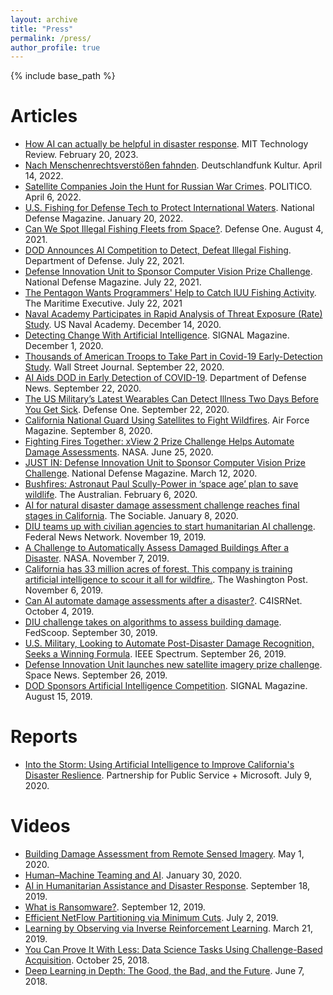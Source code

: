 ```yaml
---
layout: archive
title: "Press"
permalink: /press/
author_profile: true
---
```


{% include base_path %}

# Articles

- [How AI can actually be helpful in disaster response](https://www.technologyreview.com/2023/02/20/1068824/ai-actually-helpful-disaster-response-turkey-syria-earthquake/). MIT Technology Review. February 20, 2023.
- [Nach Menschenrechtsverstößen fahnden](https://www.deutschlandfunkkultur.de/satelliten-bilder-krieg-100.html). Deutschlandfunk Kultur. April 14, 2022.
- [Satellite Companies Join the Hunt for Russian War Crimes](https://www.politico.com/news/2022/04/06/satellite-russian-war-crimes-00023386). POLITICO. April 6, 2022.
- [U.S. Fishing for Defense Tech to Protect International Waters](https://www.nationaldefensemagazine.org/articles/2022/1/20/us-fishing-for-defense-tech-to-protect-international-waters). National Defense Magazine. January 20, 2022.
- [Can We Spot Illegal Fishing Fleets from Space?](https://www.defenseone.com/technology/2021/08/can-we-spot-illegal-fishing-fleets-space/184300/). Defense One. August 4, 2021.
- [DOD Announces AI Competition to Detect, Defeat Illegal Fishing](https://www.defense.gov/Explore/News/Article/Article/2703739/dod-announces-ai-competition-to-detect-defeat-illegal-fishing/). Department of Defense. July 22, 2021.
- [Defense Innovation Unit to Sponsor Computer Vision Prize Challenge](https://www.nationaldefensemagazine.org/articles/2020/3/12/defense-innovation-unit-to-sponsor-computer-vision-prize-challenge). National Defense Magazine. July 22, 2021.
- [The Pentagon Wants Programmers' Help to Catch IUU Fishing Activity](https://www.maritime-executive.com/article/the-pentagon-wants-programmers-help-to-spot-iuu-fishing). The Maritime Executive. July 22, 2021
- [Naval Academy Participates in Rapid Analysis of Threat Exposure (Rate) Study](https://www.usna.edu/NewsCenter/2020/12/Naval_Academy_Participates_in_Rapid_Analysis_of_Threat_Exposure_Rate_Study.php). US Naval Academy. December 14, 2020.
- [Detecting Change With Artificial Intelligence](https://www.afcea.org/content/detecting-change-artificial-intelligence). SIGNAL Magazine. December 1, 2020.
- [Thousands of American Troops to Take Part in Covid-19 Early-Detection Study](https://www.wsj.com/articles/thousands-of-american-troops-to-take-part-in-covid-19-early-detection-study-11600772402). Wall Street Journal. September 22, 2020.
- [AI Aids DOD in Early Detection of COVID-19](https://www.defense.gov/Explore/News/Article/Article/2356086/ai-aiding-dod-in-early-detection-of-covid-19-say-technologists/). Department of Defense News. September 22, 2020.
- [The US Military’s Latest Wearables Can Detect Illness Two Days Before You Get Sick](https://www.defenseone.com/technology/2020/09/militarys-latest-wearables-can-detect-illness-two-days-you-get-sick/168664/). Defense One. September 22, 2020.
- [California National Guard Using Satellites to Fight Wildfires](https://www.airforcemag.com/california-national-guard-using-satellites-to-fight-wildfires/). Air Force Magazine. September 8, 2020.
- [Fighting Fires Together: xView 2 Prize Challenge Helps Automate Damage Assessments](https://appliedsciences.nasa.gov/our-impact/news/fighting-fires-together-xview-2-prize-challenge-helps-automate-damage-assessments). NASA. June 25, 2020.
- [JUST IN: Defense Innovation Unit to Sponsor Computer Vision Prize Challenge](https://www.nationaldefensemagazine.org/articles/2020/3/12/defense-innovation-unit-to-sponsor-computer-vision-prize-challenge). National Defense Magazine. March 12, 2020.
- [Bushfires: Astronaut Paul Scully-Power in ‘space age’ plan to save wildlife](https://www.theaustralian.com.au/science/bushfires-astronaut-paul-scullypower-in-space-age-plan-to-save-wildlife/news-story/b51795c4612c77213d387c995fa17b9f). The Australian. February 6, 2020.
- [AI for natural disaster damage assessment challenge reaches final stages in California](https://sociable.co/technology/ai-natural-disaster-damage-assessment-california/). The Sociable. January 8, 2020.
- [DIU teams up with civilian agencies to start humanitarian AI challenge](https://federalnewsnetwork.com/artificial-intelligence/2019/11/diu-teams-up-with-civilian-agencies-to-start-humanitarian-ai-challenge/). Federal News Network. November 19, 2019.
- [A Challenge to Automatically Assess Damaged Buildings After a Disaster](https://appliedsciences.nasa.gov/our-impact/story/challenge-automatically-assess-damaged-buildings-after-disaster). NASA. November 7, 2019.
- [California has 33 million acres of forest. This company is training artificial intelligence to scour it all for wildfire.](https://www.washingtonpost.com/technology/2019/11/06/california-has-million-acres-forest-this-company-is-training-artificial-intelligence-scour-it-all-wildfire/). The Washington Post. November 6, 2019.
- [Can AI automate damage assessments after a disaster?](https://www.c4isrnet.com/intel-geoint/2019/10/04/can-ai-automate-damage-assessments-after-a-disaster/). C4ISRNet. October 4, 2019.
- [DIU challenge takes on algorithms to assess building damage](https://www.fedscoop.com/xview2-challenge-building-damage-disaster-recovery/). FedScoop. September 30, 2019.
- [U.S. Military, Looking to Automate Post-Disaster Damage Recognition, Seeks a Winning Formula](https://spectrum.ieee.org/tech-talk/computing/software/defense-department-launches-disastrous-computer-vision-contest). IEEE Spectrum. September 26, 2019.
- [Defense Innovation Unit launches new satellite imagery prize challenge](https://spacenews.com/defense-innovation-unit-launches-new-satellite-imagery-prize-challenge/). Space News. September 26, 2019.
- [DOD Sponsors Artificial Intelligence Competition](https://www.afcea.org/content/dod-sponsors-artificial-intelligence-competition). SIGNAL Magazine. August 15, 2019.

# Reports

- [Into the Storm: Using Artificial Intelligence to Improve California's Disaster Reslience](https://ourpublicservice.org/publications/into-the-storm-using-artificial-intelligence-to-improve-californias-disaster-resilience/). Partnership for Public Service + Microsoft. July 9, 2020.

# Videos

- [Building Damage Assessment from Remote Sensed Imagery](https://www.youtube.com/watch?v=Gv5iAgzxtPg). May 1, 2020.
- [Human–Machine Teaming and AI](https://www.youtube.com/watch?v=S1Hvhapt_Z0). January 30, 2020.
- [AI in Humanitarian Assistance and Disaster Response](https://www.youtube.com/watch?v=UW5CP9YahG0). September 18, 2019.
- [What is Ransomware?](https://www.youtube.com/watch?v=FXJ0Vr4jtus). September 12, 2019.
- [Efficient NetFlow Partitioning via Minimum Cuts](https://www.youtube.com/watch?v=5PNCr9e6s5I). July 2, 2019.
- [Learning by Observing via Inverse Reinforcement Learning](https://www.youtube.com/watch?v=5Cfd5btfR3g). March 21, 2019.
- [You Can Prove It With Less: Data Science Tasks Using Challenge-Based Acquisition](https://www.youtube.com/watch?v=5IwDm9McL-o). October 25, 2018.
- [Deep Learning in Depth: The Good, the Bad, and the Future](https://www.youtube.com/watch?v=9XVeaHI-pVM). June 7, 2018.
